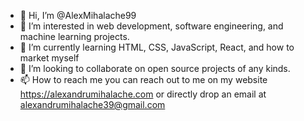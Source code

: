 - 👋 Hi, I’m @AlexMihalache99
- 👀 I’m interested in web development, software engineering, and machine learning projects.
- 🌱 I’m currently learning HTML, CSS, JavaScript, React, and how to market myself
- 💞️ I’m looking to collaborate on open source projects of any kinds.
- 📫 How to reach me you can reach out to me on my website https://alexandrumihalache.com or directly drop an email at alexandrumihalache39@gmail.com

<!---
AlexMihalache99/AlexMihalache99 is a ✨ special ✨ repository because its `README.md` (this file) appears on your GitHub profile.
You can click the Preview link to take a look at your changes.
--->
